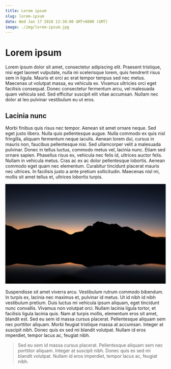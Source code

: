 ```yaml
---
title: Lorem ipsum
slug: lorem-ipsum
date: Wed Jan 17 2018 12:30:00 GMT+0000 (GMT)
image: ./img/lorem-ipsum.jpg
---
```


# Lorem ipsum

Lorem ipsum dolor sit amet, consectetur adipiscing elit. Praesent tristique, nisi eget laoreet vulputate, nulla mi scelerisque lorem, quis hendrerit risus sem in ligula. Mauris et orci ac erat tempor tempus sed nec metus. Maecenas ut volutpat massa, eu vehicula ex. Vivamus ultricies orci eget facilisis consequat. Donec consectetur fermentum arcu, vel malesuada quam vehicula sed. Sed efficitur suscipit elit vitae accumsan. Nullam nec dolor at leo pulvinar vestibulum eu ut eros.

## Lacinia nunc

Morbi finibus quis risus nec tempor. Aenean sit amet ornare neque. Sed eget justo libero. Nulla quis pellentesque augue. Nulla commodo ex quis nisl fringilla, aliquam fermentum neque iaculis. Aenean lorem dui, cursus in mauris non, faucibus pellentesque nisi. Sed ullamcorper velit a malesuada pulvinar. Donec in tellus luctus, commodo metus vel, lacinia nunc. Etiam sed ornare sapien. Phasellus risus ex, vehicula nec felis id, ultrices auctor felis. Nullam in vehicula metus. Cras ac ex ac dolor pellentesque lobortis. Aenean commodo eget quam nec elementum. Curabitur tincidunt placerat mauris nec ultrices. In facilisis justo a ante pretium sollicitudin. Maecenas nisl mi, mollis sit amet tellus et, ultrices lobortis turpis.

![Lorem ipsum](img/lorem-ipsum.jpg)

Suspendisse sit amet viverra arcu. Vestibulum rutrum commodo bibendum. In turpis ex, lacinia nec maximus et, pulvinar id metus. Ut id nibh id nibh vestibulum pretium. Duis luctus mi vehicula ipsum aliquam, eget tincidunt nunc convallis. Vivamus non volutpat orci. Nullam lacinia ligula tortor, et facilisis ligula lacinia quis. Nam at turpis mollis, elementum eros sit amet, blandit est. Sed eu sem id massa cursus placerat. Pellentesque aliquam sem nec porttitor aliquam. Morbi feugiat tristique massa at accumsan. Integer at suscipit nibh. Donec quis ex sed mi blandit volutpat. Nullam id eros imperdiet, tempor lacus ac, feugiat nibh.

> Sed eu sem id massa cursus placerat. Pellentesque aliquam sem nec porttitor aliquam. Integer at suscipit nibh. Donec quis ex sed mi blandit volutpat. Nullam id eros imperdiet, tempor lacus ac, feugiat nibh.